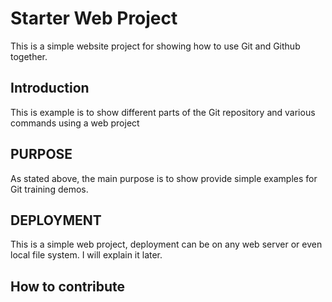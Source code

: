 # Starter Web Project

This is a simple website project for showing how to use Git and Github together.

## Introduction

This is example is to show different parts of the Git repository and various commands using a web project

## PURPOSE

As stated above, the main purpose is to show provide simple examples for Git training demos.

## DEPLOYMENT

This is a simple web project, deployment can be on any web server or even local file system. I will explain it later.

## How to contribute